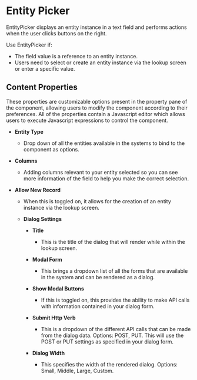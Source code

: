 # Entity Picker

EntityPicker displays an entity instance in a text field and performs actions when the user clicks buttons on the right.

Use EntityPicker if:

- The field value is a reference to an entity instance.
- Users need to select or create an entity instance via the lookup screen or enter a specific value.

## Content Properties

These properties are customizable options present in the property pane of the component, allowing users to modify the component according to their preferences. All of the properties contain a Javascript editor which allows users to execute Javascript expressions to control the component.

- **Entity Type**

  - Drop down of all the entities available in the systems to bind to the component as options.

- **Columns**

  - Adding columns relevant to your entity selected so you can see more information of the field to help you make the correct selection.

- **Allow New Record**

  - When this is toggled on, it allows for the creation of an entity instance via the lookup screen.
  - **Dialog Settings**

    - **Title**

      - This is the title of the dialog that will render while within the lookup screen.

    - **Modal Form**

      - This brings a dropdown list of all the forms that are available in the system and can be rendered as a dialog.

    - **Show Modal Buttons**

      - If this is toggled on, this provides the ability to make API calls with information contained in your dialog form.

    - **Submit Http Verb**

      - This is a dropdown of the different API calls that can be made from the dialog data. Options: POST, PUT. This will use the POST or PUT settings as specified in your dialog form.

    - **Dialog Width**
      - This specifies the width of the rendered dialog. Options: Small, Middle, Large, Custom.
